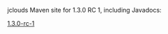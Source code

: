 jclouds Maven site for 1.3.0 RC 1, including Javadocs:

[1.3.0-rc-1](http://demobox.github.com/jclouds-maven-site-1.3.0-rc-1/1.3.0-rc-1/jclouds-multi/)